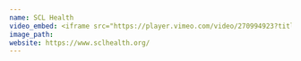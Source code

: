```yaml
---
name: SCL Health
video_embed: <iframe src="https://player.vimeo.com/video/270994923?title=0&byline=0&portrait=0" width="640" height="360" frameborder="0" webkitallowfullscreen mozallowfullscreen allowfullscreen></iframe> 
image_path: 
website: https://www.sclhealth.org/
---
```

